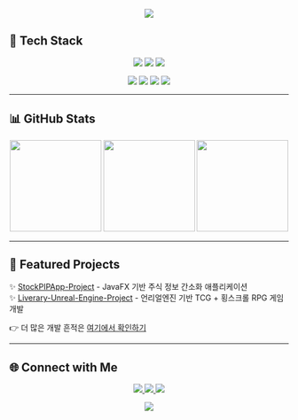<p align="center"> 
  <img src="https://capsule-render.vercel.app/api?type=waving&color=auto&height=250&section=header&text=Kim%20HyeonSoo's%20Github%20🧮&fontSize=45&animation=fadeIn&fontAlignY=40" /> 
</p>



## 🚀 Tech Stack
<p align="center"> 
  <img src="https://img.shields.io/badge/Python-3776AB?style=for-the-badge&logo=python&logoColor=white"/>
  <img src="https://img.shields.io/badge/Java-007396?style=for-the-badge&logo=openjdk&logoColor=white"/>
  <img src="https://img.shields.io/badge/C-00599C?style=for-the-badge&logo=c&logoColor=white"/>
</p>
<p align="center"> 
  <img src="https://img.shields.io/badge/Unity-FFFFFF?style=for-the-badge&logo=unity&logoColor=black"/>
  <img src="https://img.shields.io/badge/Unreal-0E1128?style=for-the-badge&logo=unrealengine&logoColor=white"/>
  <img src="https://img.shields.io/badge/MySQL-4479A1?style=for-the-badge&logo=mysql&logoColor=white"/>
  <img src="https://img.shields.io/badge/ISO/IEC 29119-25A162?style=for-the-badge&logo=testinglibrary&logoColor=white"/>
</p>

---

## 📊 GitHub Stats
<p align="center">
  <img src="https://github-readme-stats.vercel.app/api/top-langs/?username=colabdaegu&layout=compact&theme=dark" height="165"/>
  <img src="https://github-readme-stats.vercel.app/api?username=colabdaegu&show_icons=true&theme=dark" height="165"/>
  <img src="https://streak-stats.demolab.com?user=colabdaegu&theme=dark&hide_border=true" height="165"/>
</p>

---

## 📌 Featured Projects
✨ [StockPIPApp-Project](https://github.com/colabdaegu/StockPIPApp-Project) - JavaFX 기반 주식 정보 간소화 애플리케이션  
✨ [Liverary-Unreal-Engine-Project](https://github.com/colabdaegu/Liverary-Unreal-Engine-Project) - 언리얼엔진 기반 TCG + 횡스크롤 RPG 게임 개발  

👉 더 많은 개발 흔적은 [여기에서 확인하기](https://github.com/colabdaegu?tab=repositories)

---

## 🌐 Connect with Me
<p align="center"> 
  <a href="mailto:colab.daegu@gmail.com">
    <img src="https://img.shields.io/badge/Gmail-D14836?style=for-the-badge&logo=gmail&logoColor=white"/>
  </a> 
  <a href="https://nobeoka.tistory.com/">
    <img src="https://img.shields.io/badge/Tistory-000000?style=for-the-badge&logo=tistory&logoColor=white"/>
  </a> 
  <a href="https://github.com/colabdaegu">
    <img src="https://img.shields.io/badge/GitHub-181717?style=for-the-badge&logo=github&logoColor=white"/>
  </a>
</p>



<p align="center"> 
  <img src="https://capsule-render.vercel.app/api?type=waving&color=auto&height=120&section=footer"/> 
</p>
